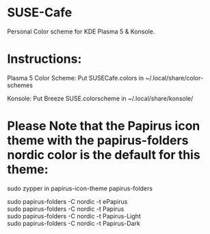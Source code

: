 # SUSE-Cafe
Personal Color scheme for KDE Plasma 5 &amp; Konsole.
# Instructions:
Plasma 5 Color Scheme:
Put SUSECafe.colors in ~/.local/share/color-schemes

Konsole:
Put Breeze SUSE.colorscheme in ~/.local/share/konsole/

# Please Note that the Papirus icon theme with the papirus-folders nordic color is the default for this  theme:
sudo zypper in papirus-icon-theme papirus-folders

sudo papirus-folders -C nordic -t ePapirus \
sudo papirus-folders -C nordic -t Papirus \
sudo papirus-folders -C nordic -t Papirus-Light \
sudo papirus-folders -C nordic -t Papirus-Dark
